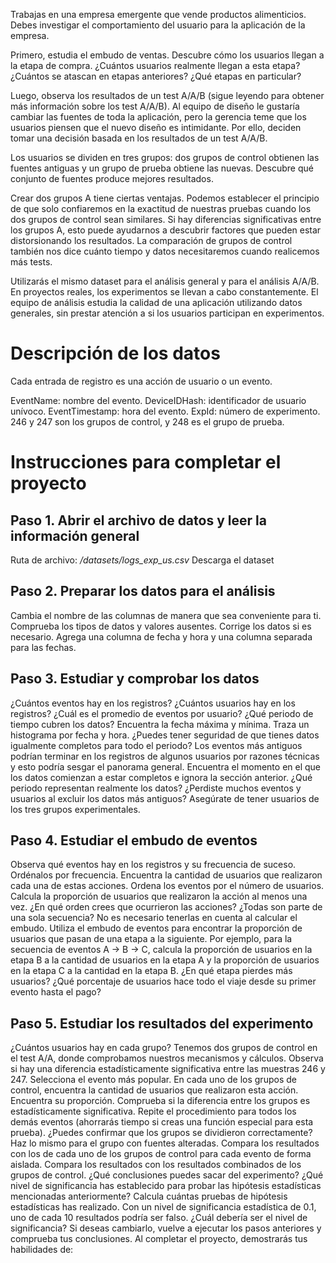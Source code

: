 Trabajas en una empresa emergente que vende productos alimenticios. Debes investigar el comportamiento del usuario para la aplicación de la empresa.

Primero, estudia el embudo de ventas. Descubre cómo los usuarios llegan a la etapa de compra. ¿Cuántos usuarios realmente llegan a esta etapa? ¿Cuántos se atascan en etapas anteriores? ¿Qué etapas en particular?

Luego, observa los resultados de un test A/A/B (sigue leyendo para obtener más información sobre los test A/A/B). Al equipo de diseño le gustaría cambiar las fuentes de toda la aplicación, pero la gerencia teme que los usuarios piensen que el nuevo diseño es intimidante. Por ello, deciden tomar una decisión basada en los resultados de un test A/A/B.

Los usuarios se dividen en tres grupos: dos grupos de control obtienen las fuentes antiguas y un grupo de prueba obtiene las nuevas. Descubre qué conjunto de fuentes produce mejores resultados.

Crear dos grupos A tiene ciertas ventajas. Podemos establecer el principio de que solo confiaremos en la exactitud de nuestras pruebas cuando los dos grupos de control sean similares. Si hay diferencias significativas entre los grupos A, esto puede ayudarnos a descubrir factores que pueden estar distorsionando los resultados. La comparación de grupos de control también nos dice cuánto tiempo y datos necesitaremos cuando realicemos más tests.

Utilizarás el mismo dataset para el análisis general y para el análisis A/A/B. En proyectos reales, los experimentos se llevan a cabo constantemente. El equipo de análisis estudia la calidad de una aplicación utilizando datos generales, sin prestar atención a si los usuarios participan en experimentos.

# Descripción de los datos
Cada entrada de registro es una acción de usuario o un evento.

EventName: nombre del evento.
DeviceIDHash: identificador de usuario unívoco.
EventTimestamp: hora del evento.
ExpId: número de experimento. 246 y 247 son los grupos de control, y 248 es el grupo de prueba.

# Instrucciones para completar el proyecto
## Paso 1. Abrir el archivo de datos y leer la información general

Ruta de archivo: */datasets/logs_exp_us.csv* Descarga el dataset

## Paso 2. Preparar los datos para el análisis

Cambia el nombre de las columnas de manera que sea conveniente para ti.
Comprueba los tipos de datos y valores ausentes. Corrige los datos si es necesario.
Agrega una columna de fecha y hora y una columna separada para las fechas.

## Paso 3. Estudiar y comprobar los datos

¿Cuántos eventos hay en los registros?
¿Cuántos usuarios hay en los registros?
¿Cuál es el promedio de eventos por usuario?
¿Qué periodo de tiempo cubren los datos? Encuentra la fecha máxima y mínima. Traza un histograma por fecha y hora. ¿Puedes tener seguridad de que tienes datos igualmente completos para todo el periodo? Los eventos más antiguos podrían terminar en los registros de algunos usuarios por razones técnicas y esto podría sesgar el panorama general. Encuentra el momento en el que los datos comienzan a estar completos e ignora la sección anterior. ¿Qué periodo representan realmente los datos?
¿Perdiste muchos eventos y usuarios al excluir los datos más antiguos?
Asegúrate de tener usuarios de los tres grupos experimentales.

## Paso 4. Estudiar el embudo de eventos

Observa qué eventos hay en los registros y su frecuencia de suceso. Ordénalos por frecuencia.
Encuentra la cantidad de usuarios que realizaron cada una de estas acciones. Ordena los eventos por el número de usuarios. Calcula la proporción de usuarios que realizaron la acción al menos una vez.
¿En qué orden crees que ocurrieron las acciones? ¿Todas son parte de una sola secuencia? No es necesario tenerlas en cuenta al calcular el embudo.
Utiliza el embudo de eventos para encontrar la proporción de usuarios que pasan de una etapa a la siguiente. Por ejemplo, para la secuencia de eventos A → B → C, calcula la proporción de usuarios en la etapa B a la cantidad de usuarios en la etapa A y la proporción de usuarios en la etapa C a la cantidad en la etapa B.
¿En qué etapa pierdes más usuarios?
¿Qué porcentaje de usuarios hace todo el viaje desde su primer evento hasta el pago?

## Paso 5. Estudiar los resultados del experimento

¿Cuántos usuarios hay en cada grupo?
Tenemos dos grupos de control en el test A/A, donde comprobamos nuestros mecanismos y cálculos. Observa si hay una diferencia estadísticamente significativa entre las muestras 246 y 247.
Selecciona el evento más popular. En cada uno de los grupos de control, encuentra la cantidad de usuarios que realizaron esta acción. Encuentra su proporción. Comprueba si la diferencia entre los grupos es estadísticamente significativa. Repite el procedimiento para todos los demás eventos (ahorrarás tiempo si creas una función especial para esta prueba). ¿Puedes confirmar que los grupos se dividieron correctamente?
Haz lo mismo para el grupo con fuentes alteradas. Compara los resultados con los de cada uno de los grupos de control para cada evento de forma aislada. Compara los resultados con los resultados combinados de los grupos de control. ¿Qué conclusiones puedes sacar del experimento?
¿Qué nivel de significancia has establecido para probar las hipótesis estadísticas mencionadas anteriormente? Calcula cuántas pruebas de hipótesis estadísticas has realizado. Con un nivel de significancia estadística de 0.1, uno de cada 10 resultados podría ser falso. ¿Cuál debería ser el nivel de significancia? Si deseas cambiarlo, vuelve a ejecutar los pasos anteriores y comprueba tus conclusiones.
Al completar el proyecto, demostrarás tus habilidades de:

